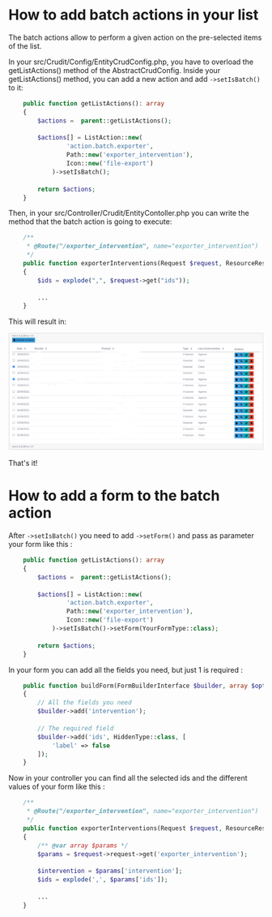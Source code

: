 # How to add batch actions in your list

The batch actions allow to perform a given action on the pre-selected items of the list.

In your src/Crudit/Config/EntityCrudConfig.php, you have to overload the getListActions() method of the 
AbstractCrudConfig. Inside your getListActions() method, you can add a new action and add ```->setIsBatch()``` to it:
```php
    public function getListActions(): array
    {
        $actions =  parent::getListActions();
        
        $actions[] = ListAction::new(
                'action.batch.exporter',
                Path::new('exporter_intervention'),
                Icon::new('file-export')
            )->setIsBatch();
            
        return $actions;           
    }
```

Then, in your src/Controller/Crudit/EntityContoller.php you can write the method that the batch action is going to execute:
```php
    /**
     * @Route("/exporter_intervention", name="exporter_intervention")
     */
    public function exporterInterventions(Request $request, ResourceResolver $resolver, Exporter $exporter)
    {
        $ids = explode(",", $request->get("ids"));
        
        ...
    }
```

This will result in:

![](./batch.png)

That's it!

# How to add a form to the batch action

After ```->setIsBatch()``` you need to add ```->setForm()``` and pass as parameter your form like this :
```php
    public function getListActions(): array
    {
        $actions =  parent::getListActions();
        
        $actions[] = ListAction::new(
                'action.batch.exporter',
                Path::new('exporter_intervention'),
                Icon::new('file-export')
            )->setIsBatch()->setForm(YourFormType::class);
            
        return $actions;           
    }
``` 

In your form you can add all the fields you need, but just 1 is required :
```php
    public function buildForm(FormBuilderInterface $builder, array $options): void
    {
        // All the fields you need
        $builder->add('intervention');

        // The required field
        $builder->add('ids', HiddenType::class, [
            'label' => false
        ]);
    }
```

Now in your controller you can find all the selected ids and the different values of your form like this :
```php
    /**
     * @Route("/exporter_intervention", name="exporter_intervention")
     */
    public function exporterInterventions(Request $request, ResourceResolver $resolver, Exporter $exporter)
    {
        /** @var array $params */
        $params = $request->request->get('exporter_intervention');

        $intervention = $params['intervention'];
        $ids = explode(',', $params['ids']);
        
        ...
    }
```
